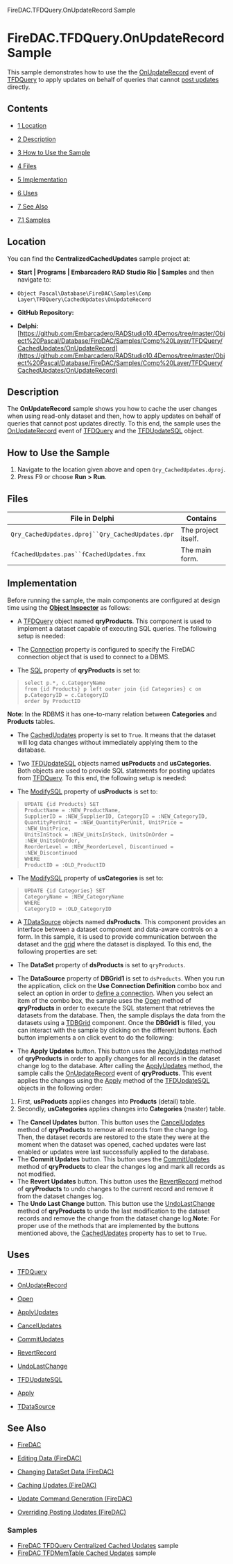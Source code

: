 FireDAC.TFDQuery.OnUpdateRecord Sample[]()
# FireDAC.TFDQuery.OnUpdateRecord Sample 


This sample demonstrates how to use the the [OnUpdateRecord](http://docwiki.embarcadero.com/Libraries/en/FireDAC.Comp.DataSet.TFDDataSet.OnUpdateRecord) event of [TFDQuery](http://docwiki.embarcadero.com/Libraries/en/FireDAC.Comp.Client.TFDQuery) to apply updates on behalf of queries that cannot [post updates](http://docwiki.embarcadero.com/RADStudio/en/Changing_DataSet_Data_(FireDAC)#Posting_Updates) directly.
## Contents



* [1 Location](#Location)
* [2 Description](#Description)
* [3 How to Use the Sample](#How_to_Use_the_Sample)
* [4 Files](#Files)
* [5 Implementation](#Implementation)
* [6 Uses](#Uses)
* [7 See Also](#See_Also)

* [7.1 Samples](#Samples)


## Location 

You can find the **CentralizedCachedUpdates** sample project at:
* **Start | Programs | Embarcadero RAD Studio Rio | Samples** and then navigate to:

* `Object Pascal\Database\FireDAC\Samples\Comp Layer\TFDQuery\CachedUpdates\OnUpdateRecord`

* **GitHub Repository:**

* **Delphi:**[https://github.com/Embarcadero/RADStudio10.4Demos/tree/master/Object%20Pascal/Database/FireDAC/Samples/Comp%20Layer/TFDQuery/CachedUpdates/OnUpdateRecord](https://github.com/Embarcadero/RADStudio10.4Demos/tree/master/Object%20Pascal/Database/FireDAC/Samples/Comp%20Layer/TFDQuery/CachedUpdates/OnUpdateRecord)

## Description 

The **OnUpdateRecord** sample shows you how to cache the user changes when using read-only dataset and then, how to apply updates on behalf of queries that cannot post updates directly. To this end, the sample uses the [OnUpdateRecord](http://docwiki.embarcadero.com/Libraries/en/FireDAC.Comp.DataSet.TFDDataSet.OnUpdateRecord) event of [TFDQuery](http://docwiki.embarcadero.com/Libraries/en/FireDAC.Comp.Client.TFDQuery) and the [TFDUpdateSQL](http://docwiki.embarcadero.com/Libraries/en/FireDAC.Comp.Client.TFDUpdateSQL) object.
## How to Use the Sample 


1.  Navigate to the location given above and open `Qry_CachedUpdates.dproj`.
2.  Press F9 or choose **Run > Run**.

## Files 



| File in Delphi                                 | Contains          |
|------------------------------------------------|-------------------|
|`Qry_CachedUpdates.dproj``Qry_CachedUpdates.dpr`|The project itself.|
|`fCachedUpdates.pas``fCachedUpdates.fmx`        |The main form.     |


## Implementation 

Before running the sample, the main components are configured at design time using the **[Object Inspector](http://docwiki.embarcadero.com/RADStudio/en/Object_Inspector)** as follows:
*  A [TFDQuery](http://docwiki.embarcadero.com/Libraries/en/FireDAC.Comp.Client.TFDQuery) object named **qryProducts**. This component is used to implement a dataset capable of executing SQL queries. The following setup is needed:

*  The [Connection](http://docwiki.embarcadero.com/Libraries/en/FireDAC.Comp.Client.TFDRdbmsDataSet.Connection) property is configured to specify the FireDAC connection object that is used to connect to a DBMS.
*  The [SQL](http://docwiki.embarcadero.com/Libraries/en/FireDAC.Comp.Client.TFDCustomQuery.SQL) property of **qryProducts** is set to:

> ```
> select p.*, c.CategoryName
> from {id Products} p left outer join {id Categories} c on p.CategoryID = c.CategoryID
> order by ProductID
> 
> ```

**Note**: In the RDBMS it has one-to-many relation between **Categories** and **Products** tables.
*  The [CachedUpdates](http://docwiki.embarcadero.com/Libraries/en/FireDAC.Comp.DataSet.TFDDataSet.CachedUpdates) property is set to `True`. It means that the dataset will log data changes without immediately applying them to the database.

*  Two [TFDUpdateSQL](http://docwiki.embarcadero.com/Libraries/en/FireDAC.Comp.Client.TFDUpdateSQL) objects named **usProducts** and **usCategories**. Both objects are used to provide SQL statements for posting updates from [TFDQuery](http://docwiki.embarcadero.com/Libraries/en/FireDAC.Comp.Client.TFDQuery). To this end, the following setup is needed:

*  The [ModifySQL](http://docwiki.embarcadero.com/Libraries/en/FireDAC.Comp.Client.TFDUpdateSQL.ModifySQL) property of **usProducts** is set to:

> ```
> UPDATE {id Products} SET
> ProductName = :NEW_ProductName,
> SupplierID = :NEW_SupplierID, CategoryID = :NEW_CategoryID,
> QuantityPerUnit = :NEW_QuantityPerUnit, UnitPrice = :NEW_UnitPrice,
> UnitsInStock = :NEW_UnitsInStock, UnitsOnOrder = :NEW_UnitsOnOrder,
> ReorderLevel = :NEW_ReorderLevel, Discontinued = :NEW_Discontinued
> WHERE
> ProductID = :OLD_ProductID
> 
> ```


*  The [ModifySQL](http://docwiki.embarcadero.com/Libraries/en/FireDAC.Comp.Client.TFDUpdateSQL.ModifySQL) property of **usCategories** is set to:

> ```
> UPDATE {id Categories} SET
> CategoryName = :NEW_CategoryName
> WHERE
> CategoryID = :OLD_CategoryID
> 
> ```


*  A [TDataSource](http://docwiki.embarcadero.com/Libraries/en/Data.DB.TDataSource) objects named **dsProducts**. This component provides an interface between a dataset component and data-aware controls on a form. In this sample, it is used to provide communication between the dataset and the [grid](http://docwiki.embarcadero.com/Libraries/en/Vcl.DBGrids.TDBGrid) where the dataset is displayed. To this end, the following properties are set:

*  The **DataSet** property of **dsProducts** is set to `qryProducts`.
*  The **DataSource** property of **DBGrid1** is set to `dsProducts`.
When you run the application, click on the **Use Connection Definition** combo box and select an option in order to [define a connection](http://docwiki.embarcadero.com/RADStudio/en/Defining_Connection_(FireDAC)). When you select an item of the combo box, the sample uses the [Open](http://docwiki.embarcadero.com/Libraries/en/FireDAC.Comp.Client.TFDRdbmsDataSet.Open) method of **qryProducts** in order to execute the SQL statement that retrieves the datasets from the database. Then, the sample displays the data from the datasets using a [TDBGrid](http://docwiki.embarcadero.com/Libraries/en/Vcl.DBGrids.TDBGrid) component. Once the **DBGrid1** is filled, you can interact with the sample by clicking on the different buttons. Each button implements a on click event to do the following:
*  The **Apply Updates** button.
 This button uses the [ApplyUpdates](http://docwiki.embarcadero.com/Libraries/en/FireDAC.Comp.DataSet.TFDDataSet.ApplyUpdates) method of **qryProducts** in order to applly changes for all records in the dataset change log to the database. After calling the [ApplyUpdates](http://docwiki.embarcadero.com/Libraries/en/FireDAC.Comp.DataSet.TFDDataSet.ApplyUpdates) method, the sample calls the [OnUpdateRecord](http://docwiki.embarcadero.com/Libraries/en/FireDAC.Comp.DataSet.TFDDataSet.OnUpdateRecord) event of **qryProducts**. This event applies the changes using the [Apply](http://docwiki.embarcadero.com/Libraries/en/FireDAC.Comp.Client.TFDCustomUpdateObject.Apply) method of the [TFDUpdateSQL](http://docwiki.embarcadero.com/Libraries/en/FireDAC.Comp.Client.TFDUpdateSQL) objects in the following order:
1.  First, **usProducts** applies changes into **Products** (detail) table.
2.  Secondly, **usCategories** applies changes into **Categories** (master) table.

*  The **Cancel Updates** button.
 This button uses the [CancelUpdates](http://docwiki.embarcadero.com/Libraries/en/FireDAC.Comp.DataSet.TFDDataSet.CancelUpdates) method of **qryProducts** to remove all records from the change log. Then, the dataset records are restored to the state they were at the moment when the dataset was opened, cached updates were last enabled or updates were last successfully applied to the database.
*  The **Commit Updates** button.
 This button uses the [CommitUpdates](http://docwiki.embarcadero.com/Libraries/en/FireDAC.Comp.DataSet.TFDDataSet.CommitUpdates) method of **qryProducts** to clear the changes log and mark all records as not modified. 
*  The **Revert Updates** button.
 This button uses the [RevertRecord](http://docwiki.embarcadero.com/Libraries/en/FireDAC.Comp.DataSet.TFDDataSet.RevertRecord) method of **qryProducts** to undo changes to the current record and remove it from the dataset changes log.
*  The **Undo Last Change** button.
 This button use the [UndoLastChange](http://docwiki.embarcadero.com/Libraries/en/FireDAC.Comp.DataSet.TFDDataSet.UndoLastChange) method of **qryProducts** to undo the last modification to the dataset records and remove the change from the dataset change log.**Note**: For proper use of the methods that are implemented by the buttons mentioned above, the [CachedUpdates](http://docwiki.embarcadero.com/Libraries/en/FireDAC.Comp.DataSet.TFDDataSet.CachedUpdates) property has to set to `True`.
## Uses 


* [TFDQuery](http://docwiki.embarcadero.com/Libraries/en/FireDAC.Comp.Client.TFDQuery)

* [OnUpdateRecord](http://docwiki.embarcadero.com/Libraries/en/FireDAC.Comp.DataSet.TFDDataSet.OnUpdateRecord)
* [Open](http://docwiki.embarcadero.com/Libraries/en/FireDAC.Comp.Client.TFDRdbmsDataSet.Open)
* [ApplyUpdates](http://docwiki.embarcadero.com/Libraries/en/FireDAC.Comp.DataSet.TFDDataSet.ApplyUpdates)
* [CancelUpdates](http://docwiki.embarcadero.com/Libraries/en/FireDAC.Comp.DataSet.TFDDataSet.CancelUpdates)
* [CommitUpdates](http://docwiki.embarcadero.com/Libraries/en/FireDAC.Comp.DataSet.TFDDataSet.CommitUpdates)
* [RevertRecord](http://docwiki.embarcadero.com/Libraries/en/FireDAC.Comp.DataSet.TFDDataSet.RevertRecord)
* [UndoLastChange](http://docwiki.embarcadero.com/Libraries/en/FireDAC.Comp.DataSet.TFDDataSet.UndoLastChange)

* [TFDUpdateSQL](http://docwiki.embarcadero.com/Libraries/en/FireDAC.Comp.Client.TFDUpdateSQL)

* [Apply](http://docwiki.embarcadero.com/Libraries/en/FireDAC.Comp.Client.TFDCustomUpdateObject.Apply)

* [TDataSource](http://docwiki.embarcadero.com/Libraries/en/Data.DB.TDataSource)

## See Also 


* [FireDAC](http://docwiki.embarcadero.com/RADStudio/en/FireDAC)
* [Editing Data (FireDAC)](http://docwiki.embarcadero.com/RADStudio/en/Editing_Data_(FireDAC))

* [Changing DataSet Data (FireDAC)](http://docwiki.embarcadero.com/RADStudio/en/Changing_DataSet_Data_(FireDAC))
* [Caching Updates (FireDAC)](http://docwiki.embarcadero.com/RADStudio/en/Caching_Updates_(FireDAC))
* [Update Command Generation (FireDAC)](http://docwiki.embarcadero.com/RADStudio/en/Update_Command_Generation_(FireDAC))
* [Overriding Posting Updates (FireDAC)](http://docwiki.embarcadero.com/RADStudio/en/Overriding_Posting_Updates_(FireDAC))

### Samples 


* [FireDAC TFDQuery Centralized Cached Updates](http://docwiki.embarcadero.com/CodeExamples/en/FireDAC.TFDQuery.CentralizedCachedUpdates_Sample) sample
* [FireDAC TFDMemTable Cached Updates](http://docwiki.embarcadero.com/CodeExamples/en/FireDAC.TFDMemTable.CachedUpdates_Sample) sample





